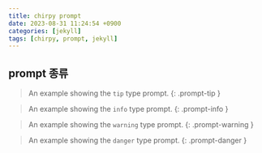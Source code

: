 ```yaml
---
title: chirpy prompt
date: 2023-08-31 11:24:54 +0900
categories: [jekyll]
tags: [chirpy, prompt, jekyll]     
---
```


## prompt 종류

> An example showing the `tip` type prompt.
{: .prompt-tip }

> An example showing the `info` type prompt.
{: .prompt-info }

> An example showing the `warning` type prompt.
{: .prompt-warning }

> An example showing the `danger` type prompt.
{: .prompt-danger }